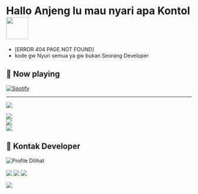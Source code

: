 # Hallo Anjeng lu mau nyari apa Kontol <img src="https://i.pinimg.com/originals/01/63/6c/01636c5434cd0462086620c60fdfec16.gif" width="60px">


<!-- Your badges
You can use the website to generate badges: https://shields.io/
-->


 -  [ERROR 404 PAGE NOT FOUND]  <br>
 -  kode gw Nyuri semua ya gw bukan Seorang Developer


## 🎵 Now playing

[![Spotify](https://spotify-readme-new-lyart.vercel.app/api?theme=dark&rainbow=true&scan=true)](https://open.spotify.com/album/3tklE2Fgw1hCIUstIwPBJF)

---

<img src="https://user-images.githubusercontent.com/73097560/115834477-dbab4500-a447-11eb-908a-139a6edaec5c.gif">

![](https://github-readme-stats.vercel.app/api?username=fadhilarab47&theme=dark&hide_border=false&include_all_commits=true&count_private=false)<br/>
![](https://github-readme-streak-stats.herokuapp.com/?user=fadhilarab47&theme=dark&hide_border=false)<br/>
![](https://github-readme-stats.vercel.app/api/top-langs/?username=meisyarobot&theme=dark&hide_border=false&include_all_commits=true&count_private=false&layout=compact)


<!-- Proudly created with GPRM ( https://gprm.itsvg.in ) -->

 ## 📲 Kontak Developer
![Profile Dilihat](https://komarev.com/ghpvc/?username=meisyarobot&color=blue&style=plastic&label=Profile+Dilihat=92,794)
<br>
<br>
<a href="https://github.com/meisyarobot"><img src="https://img.shields.io/badge/GitHub-Follow%20on%20GitHub-inactive.svg?logo=github"></a> <a href="https://t.me/boyschell"><img src="https://img.shields.io/badge/Telegram-Find%20Me%20on%20Telegram-blue.svg?logo=telegram"></a> <a href="https://instagram.com/boys_chell"><img src="https://img.shields.io/badge/Instagram-Follow%20on%20Instagram-red.svg?logo=instagram"></a></p>
>
<img src="https://user-images.githubusercontent.com/73097560/115834477-dbab4500-a447-11eb-908a-139a6edaec5c.gif">
